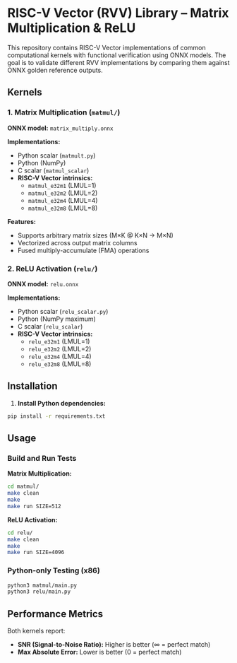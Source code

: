 # RISC-V Vector (RVV) Library – Matrix Multiplication & ReLU

This repository contains RISC-V Vector implementations of common computational kernels with functional verification using ONNX models. The goal is to validate different RVV implementations by comparing them against ONNX golden reference outputs.

## Kernels

### 1. Matrix Multiplication (`matmul/`)

**ONNX model:** `matrix_multiply.onnx`

**Implementations:**
- Python scalar (`matmult.py`)
- Python (NumPy)
- C scalar (`matmul_scalar`)
- **RISC-V Vector intrinsics:**
  - `matmul_e32m1` (LMUL=1)
  - `matmul_e32m2` (LMUL=2)
  - `matmul_e32m4` (LMUL=4)
  - `matmul_e32m8` (LMUL=8)

**Features:**
- Supports arbitrary matrix sizes (M×K @ K×N → M×N)
- Vectorized across output matrix columns
- Fused multiply-accumulate (FMA) operations

### 2. ReLU Activation (`relu/`)

**ONNX model:** `relu.onnx`

**Implementations:**
- Python scalar (`relu_scalar.py`)
- Python (NumPy maximum)
- C scalar (`relu_scalar`)
- **RISC-V Vector intrinsics:**
  - `relu_e32m1` (LMUL=1)
  - `relu_e32m2` (LMUL=2) 
  - `relu_e32m4` (LMUL=4)
  - `relu_e32m8` (LMUL=8)

## Installation

1. **Install Python dependencies:**
```bash
pip install -r requirements.txt
```
## Usage

### Build and Run Tests

**Matrix Multiplication:**
```bash
cd matmul/
make clean
make       
make run SIZE=512    
```

**ReLU Activation:**
```bash
cd relu/
make clean
make         
make run SIZE=4096    
```

### Python-only Testing (x86)

```bash
python3 matmul/main.py
python3 relu/main.py
```

## Performance Metrics

Both kernels report:
- **SNR (Signal-to-Noise Ratio):** Higher is better (∞ = perfect match)
- **Max Absolute Error:** Lower is better (0 = perfect match)
